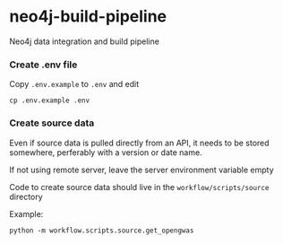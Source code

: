 # neo4j-build-pipeline

Neo4j data integration and build pipeline 

### Create .env file

Copy `.env.example` to `.env` and edit

```
cp .env.example .env
```

### Create source data

Even if source data is pulled directly from an API, it needs to be stored somewhere, perferably with a version or date name.

If not using remote server, leave the server environment variable empty 

Code to create source data should live in the `workflow/scripts/source` directory

Example:

```
python -m workflow.scripts.source.get_opengwas
```